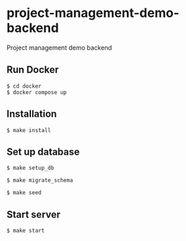 # project-management-demo-backend
Project management demo backend

## Run Docker

```
$ cd docker
$ docker compose up
```

## Installation

```
$ make install
```

## Set up database

```
$ make setup_db
```

```
$ make migrate_schema
```

```
$ make seed
```

## Start server

```
$ make start
```
